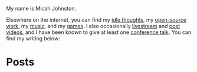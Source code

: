 My name is Micah Johnston.

Elsewhere on the internet, you can find my [idle thoughts](https://twitter.com/glowcoil), my [open-source work](https://github.com/glowcoil), my [music](https://soundcloud.com/glowcoil), and my [games](https://glowcoil.itch.io). I also occasionally [livestream](https://twitch.tv/glowcoil) and [post videos](https://www.youtube.com/channel/UCfVY8etcCH0pMUQouacdAvA), and I have been known to give at least one [conference talk](https://www.youtube.com/watch?v=9MAC3bojeyo). You can find my writing below:

# Posts